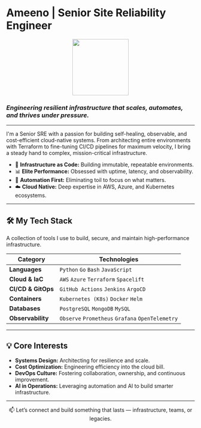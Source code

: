 # Ameeno | Senior Site Reliability Engineer

<div align="center">
  <img src="https://media.giphy.com/media/f3G3v4aadK6a3s7l1g/giphy.gif" width="150">
</div>

### _Engineering resilient infrastructure that scales, automates, and thrives under pressure._

---

I'm a Senior SRE with a passion for building self-healing, observable, and cost-efficient cloud-native systems. From architecting entire environments with Terraform to fine-tuning CI/CD pipelines for maximum velocity, I bring a steady hand to complex, mission-critical infrastructure.

- 🚀 **Infrastructure as Code:** Building immutable, repeatable environments.
- 📊 **Elite Performance:** Obsessed with uptime, latency, and observability.
- 🤖 **Automation First:** Eliminating toil to focus on what matters.
- ☁️ **Cloud Native:** Deep expertise in AWS, Azure, and Kubernetes ecosystems.

---

## 🛠️ My Tech Stack

A collection of tools I use to build, secure, and maintain high-performance infrastructure.

| Category          | Technologies                                                                                                                              |
| ----------------- | ----------------------------------------------------------------------------------------------------------------------------------------- |
| **Languages**     | `Python` `Go` `Bash` `JavaScript`                                                                                                         |
| **Cloud & IaC**   | `AWS` `Azure` `Terraform` `Spacelift`                                                                                                       |
| **CI/CD & GitOps**| `GitHub Actions` `Jenkins` `ArgoCD`                                                                                                       |
| **Containers**    | `Kubernetes (K8s)` `Docker` `Helm`                                                                                                        |
| **Databases**     | `PostgreSQL` `MongoDB` `MySQL`                                                                                                            |
| **Observability** | `Observe` `Prometheus` `Grafana` `OpenTelemetry`                                                                                          |

---

## 💡 Core Interests

- **Systems Design:** Architecting for resilience and scale.
- **Cost Optimization:** Engineering efficiency into the cloud bill.
- **DevOps Culture:** Fostering collaboration, ownership, and continuous improvement.
- **AI in Operations:** Leveraging automation and AI to build smarter infrastructure.

---

<p align="center">
  📫 Let’s connect and build something that lasts — infrastructure, teams, or legacies.
</p>
